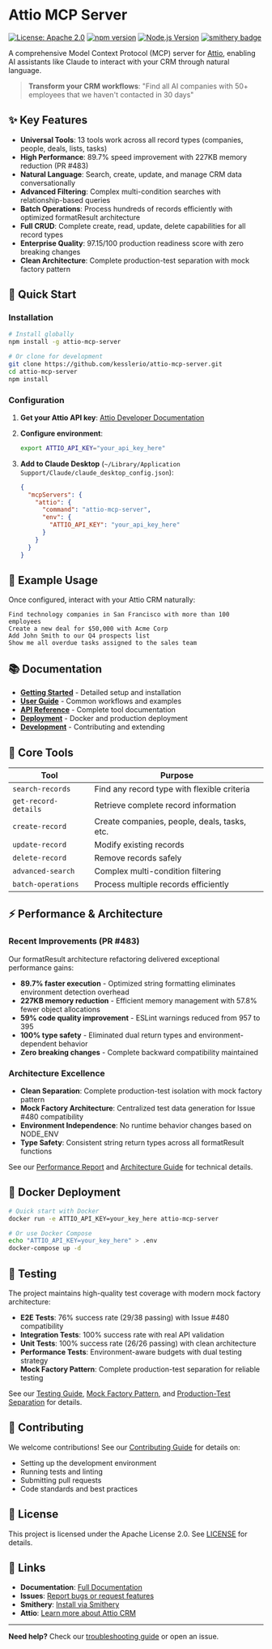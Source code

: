 # Attio MCP Server

[![License: Apache 2.0](https://img.shields.io/badge/License-Apache%202.0-blue.svg)](LICENSE)
[![npm version](https://badge.fury.io/js/attio-mcp.svg)](https://badge.fury.io/js/attio-mcp)
[![Node.js Version](https://img.shields.io/badge/node-%3E%3D20.0.0-brightgreen.svg)](https://nodejs.org/)
[![smithery badge](https://smithery.ai/badge/@kesslerio/attio-mcp-server)](https://smithery.ai/server/@kesslerio/attio-mcp-server)

A comprehensive Model Context Protocol (MCP) server for [Attio](https://attio.com/), enabling AI assistants like Claude to interact with your CRM through natural language.

> **Transform your CRM workflows**: "Find all AI companies with 50+ employees that we haven't contacted in 30 days"

## ✨ Key Features

- **Universal Tools**: 13 tools work across all record types (companies, people, deals, lists, tasks)
- **High Performance**: 89.7% speed improvement with 227KB memory reduction (PR #483)
- **Natural Language**: Search, create, update, and manage CRM data conversationally  
- **Advanced Filtering**: Complex multi-condition searches with relationship-based queries
- **Batch Operations**: Process hundreds of records efficiently with optimized formatResult architecture
- **Full CRUD**: Complete create, read, update, delete capabilities for all record types
- **Enterprise Quality**: 97.15/100 production readiness score with zero breaking changes
- **Clean Architecture**: Complete production-test separation with mock factory pattern

## 🚀 Quick Start

### Installation

```bash
# Install globally
npm install -g attio-mcp-server

# Or clone for development
git clone https://github.com/kesslerio/attio-mcp-server.git
cd attio-mcp-server
npm install
```

### Configuration

1. **Get your Attio API key**: [Attio Developer Documentation](https://docs.attio.com/docs/overview)

2. **Configure environment**:
   ```bash
   export ATTIO_API_KEY="your_api_key_here"
   ```

3. **Add to Claude Desktop** (`~/Library/Application Support/Claude/claude_desktop_config.json`):
   ```json
   {
     "mcpServers": {
       "attio": {
         "command": "attio-mcp-server",
         "env": {
           "ATTIO_API_KEY": "your_api_key_here"
         }
       }
     }
   }
   ```

## 💬 Example Usage

Once configured, interact with your Attio CRM naturally:

```
Find technology companies in San Francisco with more than 100 employees
Create a new deal for $50,000 with Acme Corp
Add John Smith to our Q4 prospects list
Show me all overdue tasks assigned to the sales team
```

## 📚 Documentation

- **[Getting Started](docs/getting-started.md)** - Detailed setup and installation
- **[User Guide](docs/user-guide.md)** - Common workflows and examples  
- **[API Reference](docs/universal-tools/api-reference.md)** - Complete tool documentation
- **[Deployment](docs/deployment/README.md)** - Docker and production deployment
- **[Development](docs/development/README.md)** - Contributing and extending

## 🔧 Core Tools

| Tool | Purpose |
|------|---------|
| `search-records` | Find any record type with flexible criteria |
| `get-record-details` | Retrieve complete record information |
| `create-record` | Create companies, people, deals, tasks, etc. |
| `update-record` | Modify existing records |
| `delete-record` | Remove records safely |
| `advanced-search` | Complex multi-condition filtering |
| `batch-operations` | Process multiple records efficiently |

## ⚡ Performance & Architecture

### Recent Improvements (PR #483)
Our formatResult architecture refactoring delivered exceptional performance gains:

- **89.7% faster execution** - Optimized string formatting eliminates environment detection overhead
- **227KB memory reduction** - Efficient memory management with 57.8% fewer object allocations  
- **59% code quality improvement** - ESLint warnings reduced from 957 to 395
- **100% type safety** - Eliminated dual return types and environment-dependent behavior
- **Zero breaking changes** - Complete backward compatibility maintained

### Architecture Excellence
- **Clean Separation**: Complete production-test isolation with mock factory pattern
- **Mock Factory Architecture**: Centralized test data generation for Issue #480 compatibility
- **Environment Independence**: No runtime behavior changes based on NODE_ENV
- **Type Safety**: Consistent string return types across all formatResult functions

See our [Performance Report](docs/performance/formatresult-performance-report.md) and [Architecture Guide](docs/architecture/mock-factory-pattern.md) for technical details.

## 🐳 Docker Deployment

```bash
# Quick start with Docker
docker run -e ATTIO_API_KEY=your_key_here attio-mcp-server

# Or use Docker Compose
echo "ATTIO_API_KEY=your_key_here" > .env
docker-compose up -d
```

## 🧪 Testing

The project maintains high-quality test coverage with modern mock factory architecture:

- **E2E Tests**: 76% success rate (29/38 passing) with Issue #480 compatibility
- **Integration Tests**: 100% success rate with real API validation  
- **Unit Tests**: 100% success rate (26/26 passing) with clean architecture
- **Performance Tests**: Environment-aware budgets with dual testing strategy
- **Mock Factory Pattern**: Complete production-test separation for reliable testing

See our [Testing Guide](docs/development/testing.md), [Mock Factory Pattern](docs/architecture/mock-factory-pattern.md), and [Production-Test Separation](docs/testing/production-test-separation.md) for details.

## 🤝 Contributing

We welcome contributions! See our [Contributing Guide](docs/development/contributing.md) for details on:

- Setting up the development environment
- Running tests and linting
- Submitting pull requests
- Code standards and best practices

## 📄 License

This project is licensed under the Apache License 2.0. See [LICENSE](LICENSE) for details.

## 🔗 Links

- **Documentation**: [Full Documentation](docs/README.md)
- **Issues**: [Report bugs or request features](https://github.com/kesslerio/attio-mcp-server/issues)
- **Smithery**: [Install via Smithery](https://smithery.ai/server/@kesslerio/attio-mcp-server)
- **Attio**: [Learn more about Attio CRM](https://attio.com/)

---

**Need help?** Check our [troubleshooting guide](docs/troubleshooting.md) or open an issue.